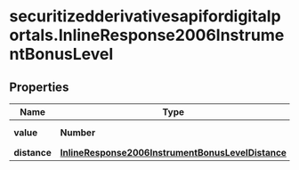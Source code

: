 # securitizedderivativesapifordigitalportals.InlineResponse2006InstrumentBonusLevel

## Properties

Name | Type | Description | Notes
------------ | ------------- | ------------- | -------------
**value** | **Number** | Value of the bonus level. | [optional] 
**distance** | [**InlineResponse2006InstrumentBonusLevelDistance**](InlineResponse2006InstrumentBonusLevelDistance.md) |  | [optional] 


